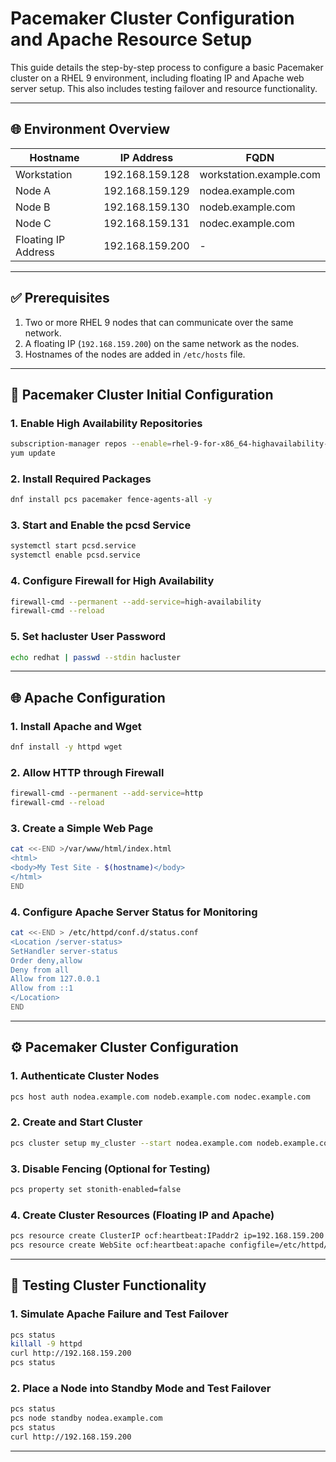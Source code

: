 
# Pacemaker Cluster Configuration and Apache Resource Setup

This guide details the step-by-step process to configure a basic Pacemaker cluster on a RHEL 9 environment, including floating IP and Apache web server setup. This also includes testing failover and resource functionality.

---

## 🌐 Environment Overview

| Hostname             | IP Address      | FQDN                    |
|----------------------|------------------|--------------------------|
| Workstation          | 192.168.159.128 | workstation.example.com |
| Node A               | 192.168.159.129 | nodea.example.com       |
| Node B               | 192.168.159.130 | nodeb.example.com       |
| Node C               | 192.168.159.131 | nodec.example.com       |
| Floating IP Address  | 192.168.159.200 | -                        |

---

## ✅ Prerequisites

1. Two or more RHEL 9 nodes that can communicate over the same network.
2. A floating IP (`192.168.159.200`) on the same network as the nodes.
3. Hostnames of the nodes are added in `/etc/hosts` file.

---

## 🔧 Pacemaker Cluster Initial Configuration

### 1. Enable High Availability Repositories
```bash
subscription-manager repos --enable=rhel-9-for-x86_64-highavailability-rpms
yum update
```

### 2. Install Required Packages
```bash
dnf install pcs pacemaker fence-agents-all -y
```

### 3. Start and Enable the pcsd Service
```bash
systemctl start pcsd.service
systemctl enable pcsd.service
```

### 4. Configure Firewall for High Availability
```bash
firewall-cmd --permanent --add-service=high-availability
firewall-cmd --reload
```

### 5. Set hacluster User Password
```bash
echo redhat | passwd --stdin hacluster
```

---

## 🌐 Apache Configuration

### 1. Install Apache and Wget
```bash
dnf install -y httpd wget
```

### 2. Allow HTTP through Firewall
```bash
firewall-cmd --permanent --add-service=http
firewall-cmd --reload
```

### 3. Create a Simple Web Page
```bash
cat <<-END >/var/www/html/index.html
<html>
<body>My Test Site - $(hostname)</body>
</html>
END
```

### 4. Configure Apache Server Status for Monitoring
```bash
cat <<-END > /etc/httpd/conf.d/status.conf
<Location /server-status>
SetHandler server-status
Order deny,allow
Deny from all
Allow from 127.0.0.1
Allow from ::1
</Location>
END
```

---

## ⚙️ Pacemaker Cluster Configuration

### 1. Authenticate Cluster Nodes
```bash
pcs host auth nodea.example.com nodeb.example.com nodec.example.com
```

### 2. Create and Start Cluster
```bash
pcs cluster setup my_cluster --start nodea.example.com nodeb.example.com nodec.example.com
```

### 3. Disable Fencing (Optional for Testing)
```bash
pcs property set stonith-enabled=false
```

### 4. Create Cluster Resources (Floating IP and Apache)
```bash
pcs resource create ClusterIP ocf:heartbeat:IPaddr2 ip=192.168.159.200 --group apachegroup
pcs resource create WebSite ocf:heartbeat:apache configfile=/etc/httpd/conf/httpd.conf statusurl="http://localhost/server-status" --group apachegroup
```

---

## 🧪 Testing Cluster Functionality

### 1. Simulate Apache Failure and Test Failover
```bash
pcs status
killall -9 httpd
curl http://192.168.159.200
pcs status
```

### 2. Place a Node into Standby Mode and Test Failover
```bash
pcs status
pcs node standby nodea.example.com
pcs status
curl http://192.168.159.200
```

---

